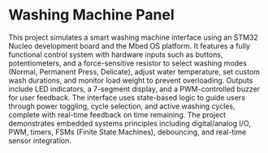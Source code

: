 # Washing Machine Panel
This project simulates a smart washing machine interface using an STM32 Nucleo development board and the Mbed OS platform. It features a fully functional control system with hardware inputs such as buttons, potentiometers, and a force-sensitive resistor to select washing modes (Normal, Permanent Press, Delicate), adjust water temperature, set custom wash durations, and monitor load weight to prevent overloading. Outputs include LED indicators, a 7-segment display, and a PWM-controlled buzzer for user feedback. The interface uses state-based logic to guide users through power toggling, cycle selection, and active washing cycles, complete with real-time feedback on time remaining. The project demonstrates embedded systems principles including digital/analog I/O, PWM, timers, FSMs (Finite State Machines), debouncing, and real-time sensor integration.
